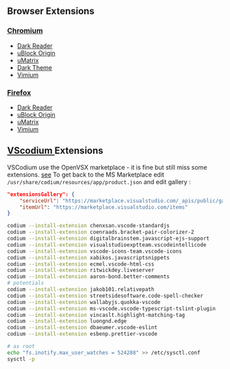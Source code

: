 ## Browser Extensions

### [Chromium](https://www.chromium.org/developers/how-tos/get-the-code)

- [Dark Reader](https://chrome.google.com/webstore/detail/dark-reader/eimadpbcbfnmbkopoojfekhnkhdbieeh)
- [uBlock Origin](https://chrome.google.com/webstore/detail/ublock-origin/cjpalhdlnbpafiamejdnhcphjbkeiagm?hl=fr)
- [uMatrix](https://chrome.google.com/webstore/detail/umatrix/ogfcmafjalglgifnmanfmnieipoejdcf?hl=fr)
- [Dark Theme](https://chrome.google.com/webstore/detail/material-simple-dark-grey/ookepigabmicjpgfnmncjiplegcacdbm)
- [Vimium](https://chrome.google.com/webstore/detail/vimium/dbepggeogbaibhgnhhndojpepiihcmeb?hl=en-US)

### [Firefox](https://www.mozilla.org/fr/firefox/all/)

- [Dark Reader](https://addons.mozilla.org/fr/firefox/addon/darkreader/)
- [uBlock Origin](https://addons.mozilla.org/fr/firefox/addon/ublock-origin)
- [uMatrix](https://addons.mozilla.org/en-US/firefox/addon/umatrix/)
- [Vimium](https://addons.mozilla.org/en-US/firefox/addon/vimium-ff/?src=search)

## [VScodium ](https://github.com/VSCodium/vscodium) Extensions

VSCodium use the OpenVSX marketplace - it is fine but still miss some extensions. [see](https://github.com/VSCodium/vscodium/blob/master/DOCS.md#extensions-marketplace)
To get back to the MS Marketplace edit `/usr/share/codium/resources/app/product.json` and edit gallery :

```json
"extensionsGallery": {
    "serviceUrl": "https://marketplace.visualstudio.com/_apis/public/gallery",
    "itemUrl": "https://marketplace.visualstudio.com/items"
}
```

```bash
codium --install-extension chenxsan.vscode-standardjs
codium --install-extension coenraads.bracket-pair-colorizer-2
codium --install-extension digitalbrainstem.javascript-ejs-support
codium --install-extension visualstudioexptteam.vscodeintellicode
codium --install-extension vscode-icons-team.vscode-icons
codium --install-extension xabikos.javascriptsnippets
codium --install-extension ecmel.vscode-html-css
codium --install-extension ritwickdey.liveserver
codium --install-extension aaron-bond.better-comments
# potentials
codium --install-extension jakob101.relativepath
codium --install-extension streetsidesoftware.code-spell-checker
codium --install-extension wallabyjs.quokka-vscode
codium --install-extension ms-vscode.vscode-typescript-tslint-plugin
codium --install-extension vincaslt.highlight-matching-tag
codium --install-extension luongnd.edge
codium --install-extension dbaeumer.vscode-eslint
codium --install-extension esbenp.prettier-vscode

# as root
echo "fs.inotify.max_user_watches = 524288" >> /etc/sysctl.conf
sysctl -p
```

